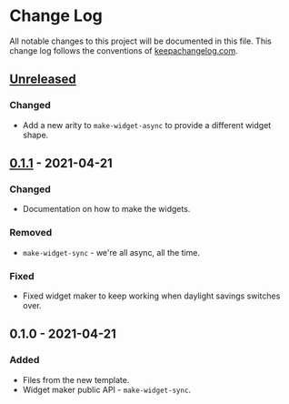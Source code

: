 # Change Log
All notable changes to this project will be documented in this file. This change log follows the conventions of [keepachangelog.com](http://keepachangelog.com/).

## [Unreleased]
### Changed
- Add a new arity to `make-widget-async` to provide a different widget shape.

## [0.1.1] - 2021-04-21
### Changed
- Documentation on how to make the widgets.

### Removed
- `make-widget-sync` - we're all async, all the time.

### Fixed
- Fixed widget maker to keep working when daylight savings switches over.

## 0.1.0 - 2021-04-21
### Added
- Files from the new template.
- Widget maker public API - `make-widget-sync`.

[Unreleased]: https://github.com/com.owoga/syllabify/compare/0.1.1...HEAD
[0.1.1]: https://github.com/com.owoga/syllabify/compare/0.1.0...0.1.1
